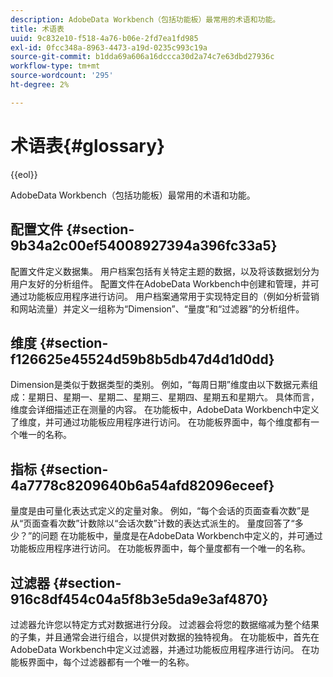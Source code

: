 ```yaml
---
description: AdobeData Workbench（包括功能板）最常用的术语和功能。
title: 术语表
uuid: 9c832e10-f518-4a76-b06e-2fd7ea1fd985
exl-id: 0fcc348a-8963-4473-a19d-0235c993c19a
source-git-commit: b1dda69a606a16dccca30d2a74c7e63dbd27936c
workflow-type: tm+mt
source-wordcount: '295'
ht-degree: 2%

---
```


# 术语表{#glossary}

{{eol}}

AdobeData Workbench（包括功能板）最常用的术语和功能。

## 配置文件 {#section-9b34a2c00ef54008927394a396fc33a5}

配置文件定义数据集。 用户档案包括有关特定主题的数据，以及将该数据划分为用户友好的分析组件。 配置文件在AdobeData Workbench中创建和管理，并可通过功能板应用程序进行访问。 用户档案通常用于实现特定目的（例如分析营销和网站流量）并定义一组称为“Dimension”、“量度”和“过滤器”的分析组件。

## 维度 {#section-f126625e45524d59b8b5db47d4d1d0dd}

Dimension是类似于数据类型的类别。 例如，“每周日期”维度由以下数据元素组成：星期日、星期一、星期二、星期三、星期四、星期五和星期六。 具体而言，维度会详细描述正在测量的内容。 在功能板中，AdobeData Workbench中定义了维度，并可通过功能板应用程序进行访问。 在功能板界面中，每个维度都有一个唯一的名称。

## 指标 {#section-4a7778c8209640b6a54afd82096eceef}

量度是由可量化表达式定义的定量对象。 例如，“每个会话的页面查看次数”是从“页面查看次数”计数除以“会话次数”计数的表达式派生的。 量度回答了“多少？”的问题 在功能板中，量度是在AdobeData Workbench中定义的，并可通过功能板应用程序进行访问。 在功能板界面中，每个量度都有一个唯一的名称。

## 过滤器 {#section-916c8df454c04a5f8b3e5da9e3af4870}

过滤器允许您以特定方式对数据进行分段。 过滤器会将您的数据缩减为整个结果的子集，并且通常会进行组合，以提供对数据的独特视角。 在功能板中，首先在AdobeData Workbench中定义过滤器，并通过功能板应用程序进行访问。 在功能板界面中，每个过滤器都有一个唯一的名称。
